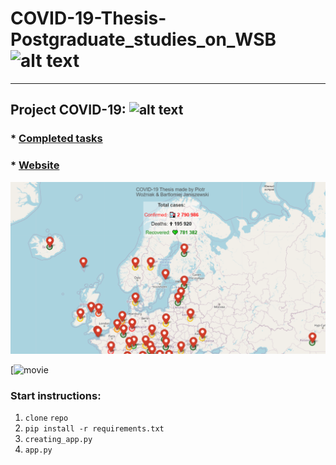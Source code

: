 # COVID-19-Thesis-Postgraduate_studies_on_WSB ![alt text](https://poplawski.legal/wp-content/uploads/2017/08/Tydzie%C5%84-Mediacji-WSB-Adwokat-Szczecin-Adam-Pop%C5%82awski.jpg "Logo WSB")
------------------------------------

## Project COVID-19: ![alt text](https://s3.amazonaws.com/ae-lane-report/wp-content/uploads/2020/03/16140821/Document.jpeg "COVID_19")


### * [Completed tasks](https://github.com/janiszewskibartlomiej/COVID-19-Thesis-Postgraduate_studies_on_WSB/blob/master/completed_tasks.md) 
      
      
### * [Website](https://janiszewskibartlomiej.github.io/COVID-19-Thesis-Postgraduate_studies_on_WSB/)

[![alt text](https://github.com/janiszewskibartlomiej/COVID-19-Thesis-Postgraduate_studies_on_WSB/blob/master/templates/2020-04-25_08h24_49.png "img map")](https://drive.google.com/file/d/16kNPllVqwDjHt9aSamMeGclegrjLRZQx)

[![movie](https://drive.google.com/file/d/16kNPllVqwDjHt9aSamMeGclegrjLRZQx)

### Start instructions:

1. `clone` `repo`
2. `pip install -r requirements.txt`
3. `creating_app.py`
4. `app.py`
